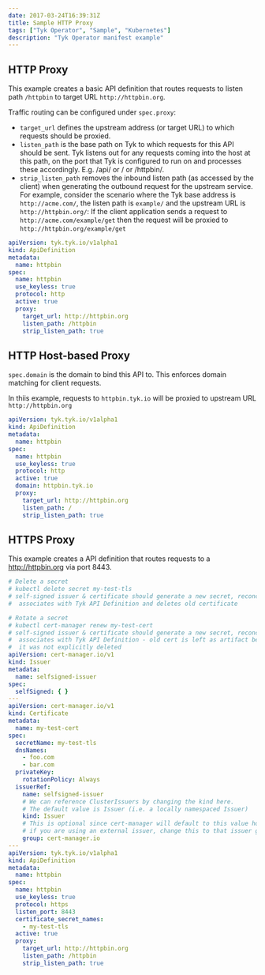 ```yaml
---
date: 2017-03-24T16:39:31Z
title: Sample HTTP Proxy
tags: ["Tyk Operator", "Sample", "Kubernetes"]
description: "Tyk Operator manifest example"
---
```


## HTTP Proxy

This example creates a basic API definition that routes requests to listen path `/httpbin` to target URL `http://httpbin.org`.

Traffic routing can be configured under `spec.proxy`:
* `target_url` defines the upstream address (or target URL) to which requests should be proxied.
* `listen_path` is the base path on Tyk to which requests for this API should be sent. Tyk listens out for any requests coming into the host at this path, on the port that Tyk is configured to run on and processes these accordingly. E.g. /api/ or / or /httpbin/.
* `strip_listen_path` removes the inbound listen path (as accessed by the client) when generating the outbound request for the upstream service. For example, consider the scenario where the Tyk base address is `http://acme.com/`, the listen path is `example/` and the upstream URL is `http://httpbin.org/`: If the client application sends a request to `http://acme.com/example/get` then the request will be proxied to `http://httpbin.org/example/get`

```yaml {hl_lines=["10-13"],linenos=false}
apiVersion: tyk.tyk.io/v1alpha1
kind: ApiDefinition
metadata:
  name: httpbin
spec:
  name: httpbin
  use_keyless: true
  protocol: http
  active: true
  proxy:
    target_url: http://httpbin.org
    listen_path: /httpbin
    strip_listen_path: true
```

## HTTP Host-based Proxy

`spec.domain` is the domain to bind this API to. This enforces domain matching for client requests.

In thiis example, requests to `httpbin.tyk.io` will be proxied to upstream URL `http://httpbin.org`

```yaml {hl_lines=["10-10"],linenos=false}
apiVersion: tyk.tyk.io/v1alpha1
kind: ApiDefinition
metadata:
  name: httpbin
spec:
  name: httpbin
  use_keyless: true
  protocol: http
  active: true
  domain: httpbin.tyk.io
  proxy:
    target_url: http://httpbin.org
    listen_path: /
    strip_listen_path: true
```

## HTTPS Proxy

This example creates a API definition that routes requests to a http://httpbin.org via port 8443.

```yaml {hl_lines=["45-48"],linenos=false}
# Delete a secret
# kubectl delete secret my-test-tls
# self-signed issuer & certificate should generate a new secret, reconciler
#  associates with Tyk API Definition and deletes old certificate

# Rotate a secret
# kubectl cert-manager renew my-test-cert
# self-signed issuer & certificate should generate a new secret, reconciler
#  associates with Tyk API Definition - old cert is left as artifact because
#  it was not explicitly deleted
apiVersion: cert-manager.io/v1
kind: Issuer
metadata:
  name: selfsigned-issuer
spec:
  selfSigned: { }
---
apiVersion: cert-manager.io/v1
kind: Certificate
metadata:
  name: my-test-cert
spec:
  secretName: my-test-tls
  dnsNames:
    - foo.com
    - bar.com
  privateKey:
    rotationPolicy: Always
  issuerRef:
    name: selfsigned-issuer
    # We can reference ClusterIssuers by changing the kind here.
    # The default value is Issuer (i.e. a locally namespaced Issuer)
    kind: Issuer
    # This is optional since cert-manager will default to this value however
    # if you are using an external issuer, change this to that issuer group.
    group: cert-manager.io
---
apiVersion: tyk.tyk.io/v1alpha1
kind: ApiDefinition
metadata:
  name: httpbin
spec:
  name: httpbin
  use_keyless: true
  protocol: https
  listen_port: 8443
  certificate_secret_names:
    - my-test-tls
  active: true
  proxy:
    target_url: http://httpbin.org
    listen_path: /httpbin
    strip_listen_path: true
```